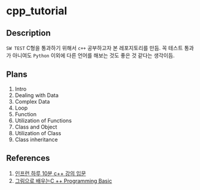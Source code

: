 # cpp_tutorial

## Description
`SW TEST` C형을 통과하기 위해서  `c++` 공부하고자 본 레포지토리를 만듬. 
꼭 테스트 통과가 아니여도 `Python` 이외에 다른 언어를 해보는 것도 좋은 것 같다는 생각이듬. 

## Plans 
1. Intro 
2. Dealing with Data
3. Complex Data
4. Loop 
5. Function 
6. Utilization of Functions
7. Class and Object
8. Utilization of Class
9. Class inheritance 

##  References
1. [인프런 하루 10분 c++ 강의 입문](https://www.inflearn.com/course/%ED%95%98%EB%A3%A8-10%EB%B6%84-%EC%94%A8%EC%81%A0%EC%81%A0/dashboard)
2. [그림으로 배우는C ++ Programming Basic](https://product.kyobobook.co.kr/detail/S000000555542)


